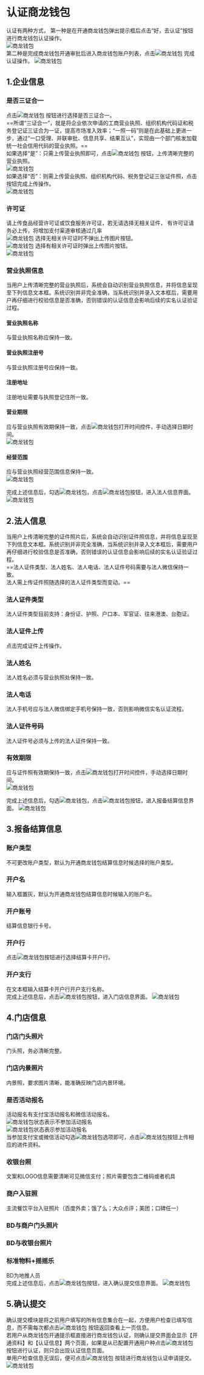 # 认证商龙钱包
认证有两种方式，
第一种是在开通商龙钱包弹出提示框后点击“好，去认证”按钮进行商龙钱包认证操作。  
![商龙钱包](picture\\商龙钱包\\图片25.png)  
第二种是完成商龙钱包开通审批后进入商龙钱包账户列表，点击![商龙钱包](picture\\商龙钱包\\图片26.png) 完成认证操作。 
![商龙钱包](picture\\商龙钱包\\p27.png)    
## 1.企业信息
### 是否三证合一
点击![商龙钱包](picture\\商龙钱包\\p28.png)  按钮进行选择是否三证合一。  
==所谓“三证合一”，就是将企业依次申请的工商营业执照、组织机构代码证和税务登记证三证合为一证，提高市场准入效率；“一照一码”则是在此基础上更进一步，通过“一口受理、并联审批、信息共享、结果互认”，实现由一个部门核发加载统一社会信用代码的营业执照。==  
如果选择“是”：只需上传营业执照即可，点击![商龙钱包](picture\\商龙钱包\\p29.png) 按钮，上传清晰完整的营业执照。  
![商龙钱包](picture\\商龙钱包\\p30.png)   
如果选择“否”：则需上传营业执照、组织机构代码、税务登记证三张证件照，点击按钮完成上传操作。    
![商龙钱包](picture\\商龙钱包\\p31.png)   
### 许可证
请上传食品经营许可证或饮食服务许可证，若无请选择无相关证件， 有许可证请务必上传，将增加支付渠道审核通过几率  
![商龙钱包](picture\\商龙钱包\\32.png) 选择无相关许可证时不弹出上传图片按钮。  
![商龙钱包](picture\\商龙钱包\\33.png) 选择有相关许可证时弹出上传图片按钮。  
![商龙钱包](picture\\商龙钱包\\34.png)  

### 营业执照信息
当用户上传清晰完整的营业执照后，系统会自动识别营业执照信息，并将信息呈现至下列信息文本框。系统识别并非完全准确，当系统识别并录入文本框后，需要用户再仔细进行校验信息是否准确，否则错误的认证信息会影响后续的实名认证验证过程。  
#### 营业执照名称
与营业执照名称应保持一致。
#### 营业执照注册号
与营业执照注册号应保持一致。
#### 注册地址
注册地址需要与执照登记住所一致。
#### 营业期限
应与营业执照有效期保持一致，点击![商龙钱包](picture\\商龙钱包\\40.png)打开时间控件，手动选择日期时间。  
![商龙钱包](picture\\商龙钱包\\35.png)

#### 经营范围 
应与营业执照经营范围信息保持一致。  
![商龙钱包](picture\\商龙钱包\\36.png)

完成上述信息后，勾选![商龙钱包](picture\\商龙钱包\\37.png)，点击![商龙钱包](picture\\商龙钱包\\38.png)按钮，进入法人信息界面。  
![商龙钱包](picture\\商龙钱包\\39.png)  
## 2.法人信息
当用户上传清晰完整的证件照片后，系统会自动识别证件照信息，并将信息呈现至下列信息文本框。系统识别并非完全准确，当系统识别并录入文本框后，需要用户再仔细进行校验信息是否准确，否则错误的认证信息会影响后续的实名认证验证过程。  
==法人证件类型、法人姓名、法人电话、法人证件号码需要与法人微信保持一致。  
法人需上传证件照随选择的法人证件类型而变动。==  
### 法人证件类型
法人证件类型目前支持：身份证、护照、户口本、军官证、往来港澳、台胞证。
### 法人证件上传
点击完成证件上传操作。
### 法人姓名
法人姓名必须与营业执照处保持一致。
### 法人电话
法人手机号应与法人微信绑定手机号保持一致，否则影响微信实名认证流程。
### 法人证件号码
法人证件号必须与上传的法人证件保持一致。
### 有效期限
应与证件照有效期保持一致，点击![商龙钱包](picture\\商龙钱包\\40.png)打开时间控件，手动选择日期时间。  
![商龙钱包](picture\\商龙钱包\\35.png)  
  

完成上述信息后，勾选![商龙钱包](picture\\商龙钱包\\37.png)，点击![商龙钱包](picture\\商龙钱包\\38.png)按钮，进入报备结算信息界面。
![商龙钱包](picture\\商龙钱包\\41.png)    
## 3.报备结算信息
### 账户类型
不可更改账户类型，默认为开通商龙钱包结算信息时候选择的账户类型。
### 开户名
输入框置灰，默认为开通商龙钱包结算信息时候输入的账户名。
### 开户账号
结算信息银行卡号。
### 开户行
点击![商龙钱包](picture\\商龙钱包\\42.png)按钮进行选择结算卡开户行。
### 开户支行
在文本框输入结算卡开户行开户支行名称。  
完成上述信息后，点击![商龙钱包](picture\\商龙钱包\\38.png)按钮，进入门店信息界面。
![商龙钱包](picture\\商龙钱包\\43.png)
## 4.门店信息
### 门店门头照片
门头照，务必清晰完整。
### 门店内景照片
内景照，要求图片清晰，能准确反映门店内景环境。
### 是否活动报名
活动报名有支付宝活动报名和微信活动报名。  
![商龙钱包](picture\\商龙钱包\\44.png)状态表示不参加活动报名  
![商龙钱包](picture\\商龙钱包\\45.png)状态表示参加活动报名  
当参加支付宝或微信活动勾选![商龙钱包](picture\\商龙钱包\\46.png)选项即可，点击![商龙钱包](picture\\商龙钱包\\47.png)按钮上传相应的进件资料。  
### 收银台照
文案和LOGO信息需要清晰可见微信支付；照片需要包含二维码或者机具
### 商户入驻照
主流餐饮平台入驻照片（百度外卖；饿了么；大众点评；美团；口碑任一）
### BD与商户门头照片
### BD与收银台照片
### 标准物料+摇摇乐
BD为地推人员  
完成上述信息后，点击![商龙钱包](picture\\商龙钱包\\38.png)按钮，进入确认提交信息界面。
![商龙钱包](picture\\商龙钱包\\48.png)  
## 5.确认提交
确认提交模块是将之前用户填写的所有信息集合在一起，方便用户检查已填写信息，而不需每次都点击![商龙钱包](picture\\商龙钱包\\49.png) 按钮返回查看上一页信息。  
若用户从商龙钱包开通提示框直接进行商龙钱包认证，则确认提交界面会显示【开通资料】和【认证信息】两个页面，如果是从已配置开通用户种点击![商龙钱包](picture\\商龙钱包\\50.png) 按钮进行认证，则只会出现认证信息页面。  
单用户检查信息无误后，便可点击![商龙钱包](picture\\商龙钱包\\52.png) 按钮进行商龙钱包认证申请提交。  
![商龙钱包](picture\\商龙钱包\\51.png) 